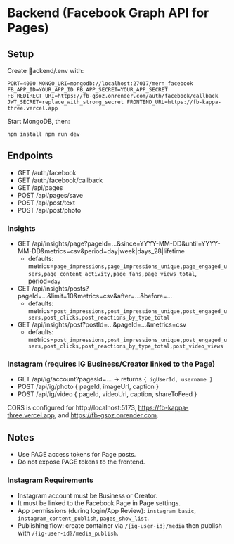 ﻿# Backend (Facebook Graph API for Pages)

## Setup

Create ackend/.env with:

`
PORT=4000
MONGO_URI=mongodb://localhost:27017/mern_facebook
FB_APP_ID=YOUR_APP_ID
FB_APP_SECRET=YOUR_APP_SECRET
FB_REDIRECT_URI=https://fb-gsoz.onrender.com/auth/facebook/callback
JWT_SECRET=replace_with_strong_secret
FRONTEND_URL=https://fb-kappa-three.vercel.app
`

Start MongoDB, then:

`
npm install
npm run dev
`

## Endpoints

- GET /auth/facebook
- GET /auth/facebook/callback
- GET /api/pages
- POST /api/pages/save
- POST /api/post/text
- POST /api/post/photo

### Insights
- GET /api/insights/page?pageId=...&since=YYYY-MM-DD&until=YYYY-MM-DD&metrics=csv&period=day|week|days_28|lifetime
  - defaults: metrics=`page_impressions,page_impressions_unique,page_engaged_users,page_content_activity,page_fans,page_views_total`, period=`day`
- GET /api/insights/posts?pageId=...&limit=10&metrics=csv&after=...&before=...
  - defaults: metrics=`post_impressions,post_impressions_unique,post_engaged_users,post_clicks,post_reactions_by_type_total`
- GET /api/insights/post?postId=...&pageId=...&metrics=csv
  - defaults: metrics=`post_impressions,post_impressions_unique,post_engaged_users,post_clicks,post_reactions_by_type_total,post_video_views`

### Instagram (requires IG Business/Creator linked to the Page)
- GET /api/ig/account?pagesId=... → returns `{ igUserId, username }`
- POST /api/ig/photo { pageId, imageUrl, caption }
- POST /api/ig/video { pageId, videoUrl, caption, shareToFeed }

CORS is configured for http://localhost:5173, https://fb-kappa-three.vercel.app, and https://fb-gsoz.onrender.com.

## Notes

- Use PAGE access tokens for Page posts.
- Do not expose PAGE tokens to the frontend.
 
### Instagram Requirements
- Instagram account must be Business or Creator.
- It must be linked to the Facebook Page in Page settings.
- App permissions (during login/App Review): `instagram_basic`, `instagram_content_publish`, `pages_show_list`.
- Publishing flow: create container via `/{ig-user-id}/media` then publish with `/{ig-user-id}/media_publish`.
